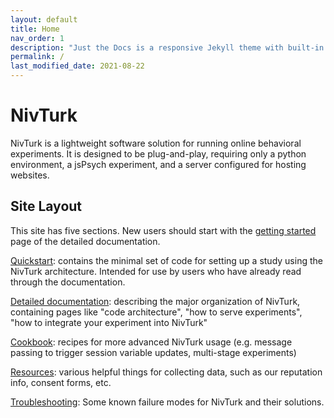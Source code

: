 ```yaml
---
layout: default
title: Home
nav_order: 1
description: "Just the Docs is a responsive Jekyll theme with built-in search that is easily customizable and hosted on GitHub Pages."
permalink: /
last_modified_date: 2021-08-22
---
```


# NivTurk

NivTurk is a lightweight software solution for running online behavioral experiments. It is designed to be plug-and-play, requiring only a python environment, a jsPsych experiment, and a server configured for hosting websites.

## Site Layout

This site has five sections. New users should start with the [getting started](/nivturk/docs/detailed-documentation/getting-started) page of the detailed documentation.

[Quickstart](/nivturk/docs/quickstart): contains the minimal set of code for setting up a study using the NivTurk architecture. Intended for use by users who have already read through the documentation.

[Detailed documentation](/nivturk/docs/detailed-documentation): describing the major organization of NivTurk, containing pages like "code architecture", "how to serve experiments", "how to integrate your experiment into NivTurk"

[Cookbook](/nivturk/docs/quickstart): recipes for more advanced NivTurk usage (e.g. message passing to trigger session variable updates, multi-stage experiments)

[Resources](/nivturk/docs/resources/): various helpful things for collecting data, such as our reputation info, consent forms, etc.

[Troubleshooting](/nivturk/docs/troubleshooting): Some known failure modes for NivTurk and their solutions.
